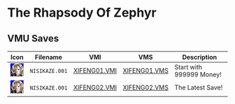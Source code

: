 # The Rhapsody Of Zephyr

## VMU Saves

| Icon | Filename | VMI | VMS | Description |
|------|----------|-----|-----|-------------|
| ![The Rhapsody Of Zephyr](../icons/NISIKAZE.001.GIF) | `NISIKAZE.001` | [XIFENG01.VMI](XIFENG01.VMI) | [XIFENG01.VMS](XIFENG01.VMS) | Start with 999999 Money! |
| ![The Rhapsody Of Zephyr](../icons/NISIKAZE.001.GIF) | `NISIKAZE.001` | [XIFENG02.VMI](XIFENG02.VMI) | [XIFENG02.VMS](XIFENG02.VMS) | The Latest Save! |
